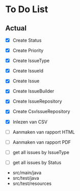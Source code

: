 # To Do List


## Actual

- [X] Create Status
- [X] Create Priority
- [X] Create IssueType
- [X] Create IssueId
- [X] Create Issue
- [X] Create IssueBuilder
- [X] Create IssueRepository
- [X] Create CsvIssueRepository

- [X] Inlezen van CSV
- [ ] Aanmaken van rapport HTML
- [ ] Aanmaken van rapport PDF

- [ ] get all issues by IssueType
- [ ] get all issues by Status


- src/main/java
- src/test/java
- src/test/resources

